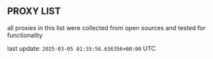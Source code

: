 ## PROXY LIST

all proxies in this list were collected from open sources and tested for functionality

last update: `2025-03-05 01:35:56.636356+00:00` UTC